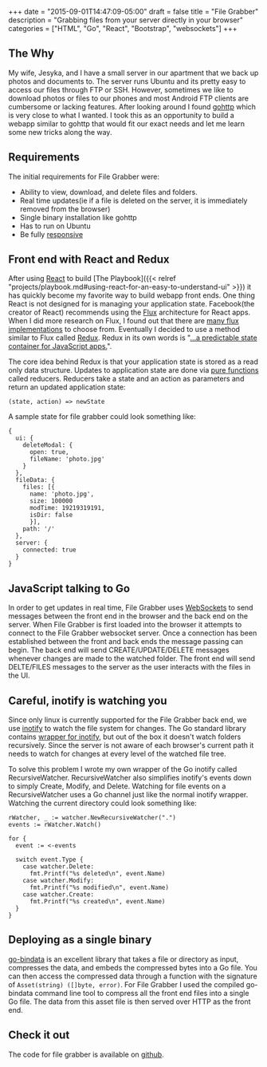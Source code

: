 +++
date = "2015-09-01T14:47:09-05:00"
draft = false
title = "File Grabber"
description = "Grabbing files from your server directly in your browser"
categories = ["HTML", "Go", "React", "Bootstrap", "websockets"]
+++

## The Why

My wife, Jesyka, and I have a small server in our apartment that we back up photos and documents to. The server runs Ubuntu and its pretty easy to access our files through FTP or SSH. However, sometimes we like to download photos or files to our phones and most Android FTP clients are cumbersome or lacking features. After looking around I found [gohttp](https://github.com/itang/gohttp) which is very close to what I wanted. I took this as an opportunity to build a webapp similar to gohttp that would fit our exact needs and let me learn some new tricks along the way.

## Requirements

The initial requirements for File Grabber were:

* Ability to view, download, and delete files and folders.
* Real time updates(ie if a file is deleted on the server, it is immediately removed from the browser)
* Single binary installation like gohttp
* Has to run on Ubuntu
* Be fully [responsive](https://en.wikipedia.org/wiki/Responsive_web_design)

<!--
## Behind every good developer is a designer

Jes designed stuff. Show design mocks here. -->

## Front end with React and Redux

After using [React](https://facebook.github.io/react/) to build [The Playbook]({{< relref "projects/playbook.md#using-react-for-an-easy-to-understand-ui" >}}) it has quickly become my favorite way to build webapp front ends. One thing React is not designed for is managing your application state. Facebook(the creator of React) recommends using the [Flux](https://facebook.github.io/flux/) architecture for React apps. When I did more research on Flux, I found out that there are [many flux implementations](https://github.com/voronianski/flux-comparison) to choose from. Eventually I decided to use a method similar to Flux called [Redux](http://rackt.github.io/redux/). Redux in its own words is "[...a predictable state container for JavaScript apps.](http://rackt.github.io/redux/)".

The core idea behind Redux is that your application state is stored as a read only data structure. Updates to application state are done via [pure functions](https://en.wikipedia.org/wiki/Pure_function) called reducers. Reducers take a state and an action as parameters and return an updated application state:

```
(state, action) => newState
```

A sample state for file grabber could look something like:

```
{
  ui: {
    deleteModal: {
      open: true,
      fileName: 'photo.jpg'
    }
  },
  fileData: {
    files: [{
      name: 'photo.jpg',
      size: 100000
      modTime: 19219319191,
      isDir: false
      }],
    path: '/'
  },
  server: {
    connected: true
  }
}
```

## JavaScript talking to Go

In order to get updates in real time, File Grabber uses [WebSockets](https://developer.mozilla.org/en-US/docs/Web/API/WebSockets_API) to send messages between the front end in the browser and the back end on the server. When File Grabber is first loaded into the browser it attempts to connect to the File Grabber websocket server. Once a connection has been established between the front and back ends the message passing can begin. The back end will send CREATE/UPDATE/DELETE messages whenever changes are made to the watched folder. The front end will send DELTE/FILES messages to the server as the user interacts with the files in the UI.

## Careful, inotify is watching you

Since only linux is currently supported for the File Grabber back end, we use [inotify](https://en.wikipedia.org/wiki/Inotify) to watch the file system for changes. The Go standard library contains [wrapper for inotify](https://godoc.org/golang.org/x/exp/inotify), but out of the box it doesn't watch folders recursively. Since the server is not aware of each browser's current path it needs to watch for changes at every level of the watched file tree.

To solve this problem I wrote my own wrapper of the Go inotify called RecursiveWatcher. RecursiveWatcher also simplifies inotify's events down to simply Create, Modify, and Delete. Watching for file events on a RecursiveWatcher uses a Go channel just like the normal inotify wrapper. Watching the current directory could look something like:

```
rWatcher, _ := watcher.NewRecursiveWatcher(".")
events := rWatcher.Watch()

for {
  event := <-events

  switch event.Type {
    case watcher.Delete:
      fmt.Printf("%s deleted\n", event.Name)
    case watcher.Modify:
      fmt.Printf("%s modified\n", event.Name)
    case watcher.Create:
      fmt.Printf("%s created\n", event.Name)
  }
}
```

## Deploying as a single binary

[go-bindata](https://github.com/jteeuwen/go-bindata) is an excellent library that takes a file or directory as input, compresses the data, and embeds the compressed bytes into a Go file. You can then access the compressed data through a function with the signature of ```Asset(string) ([]byte, error)```. For File Grabber I used the compiled go-bindata command line tool to compress all the front end files into a single Go file. The data from this asset file is then served over HTTP as the front end.

## Check it out

The code for file grabber is available on [github](https://github.com/Jwsonic/file-grabber).
